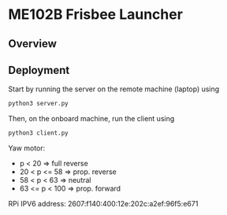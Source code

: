 # ME102B Frisbee Launcher

## Overview

## Deployment
Start by running the server on the remote machine (laptop) using
``` bash
python3 server.py
```
Then, on the onboard machine, run the client using
``` bash
python3 client.py
```

Yaw motor:
* p < 20 => full reverse
* 20 < p <= 58 => prop. reverse
* 58 < p < 63 => neutral
* 63 <= p < 100 => prop. forward    

RPi IPV6 address: 2607:f140:400:12e:202c:a2ef:96f5:e671
